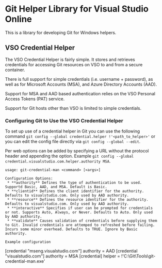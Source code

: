 # Git Helper Library for Visual Studio Online

This is a library for developing Git for Windows helpers.

## VSO Credential Helper
The VSO Credential Helper is fairly simple. It stores and retrieves credentials for accessing Git resources on VSO to and from a secure container.

There is full support for simple credentials (i.e. username + password), as well as for Microsoft Accounts (MSA), and Azure Directory Accounts (AAD).

Support for MSA and AAD based authentication relies on the VSO Personal Access Tokens (PAT) service.

Support for Git hosts other than VSO is limited to simple credentials.

### Configuring Git to Use the VSO Credential Helper

To set up use of a credential helper in Git you can use the following command `git config --global credential.helper !'<path_to_helper>'` or you can edit the config file directly via `git config --global --edit`.

Per web options can be added by specifying a URL without the protocol header and appending the option. Example `git config --global credential.visualstudio.com.helper.authority MSA`.

```
usage: git-credential-man <command> [<args>]

Configuration Options:
 * **authority** Defines the type of authentication to be used. Supportd Basic, AAD, and MSA. Default is Basic.
 * **clientid** Defines the client identifier for the authority. Defaults to visualstudio.com. Only used by AAD authority.
 * **resource** Defines the resource identifier for the authority. Defaults to visualstudio.com. Only used by AAD authority.
 * **interactive** Specifies if user can be prompted for credentials or not. Supports Auto, Always, or Never. Defaults to Auto. Only used by AAD authority.
 * **validate** Causes validation of credentials before supplying them to Git. Invalid credentials are attemped to refreshed before failing. Incurs some minor overhead. Defaults to TRUE. Ignore by Basic authority.

Example configuration
```
[credential "mseng.visualstudio.com"]
	authority = AAD
[credential "visualstudio.com"]
	authority = MSA
[credential]
	helper = !'C:\\Git\\Tools\\git-credential-man.exe'
```